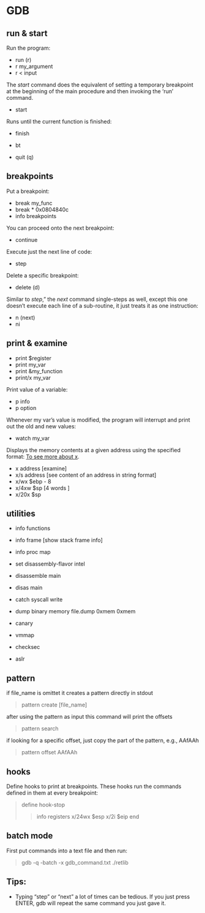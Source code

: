 # GDB

## run & start

Run the program:
- run (r)
- r my_argument
- r < input

The *start* command does the equivalent of setting a temporary breakpoint at the beginning of the main procedure and then invoking the ‘run’ command. 
- start

Runs until the current function is finished:
- finish

- bt

- quit (q)

## breakpoints

Put a breakpoint:
- break my_func
- break * 0x0804840c
- info breakpoints

You can proceed onto the next breakpoint:
- continue

Execute just the next line of code:
- step

Delete a specific breakpoint:
- delete (d)

Similar to *step*,” the *next* command single-steps as well, except this one doesn’t execute each line of a sub-routine, it just treats it as one instruction:
- n (next)
- ni

## print & examine

- print $register
- print my_var
- print &my_function
- print/x my_var

Print value of a variable:
- p info
- p option

Whenever my var’s value is modified, the program will interrupt and print out the old and new values:
- watch my_var

Displays the memory contents at a given address using the specified format:
[To see more about x](https://visualgdb.com/gdbreference/commands/x).
- x address [examine]
- x/s address [see content of an address in string format]
- x/wx $ebp - 8
- x/4xw $sp [4 words ]
- x/20x $sp

## utilities

- info functions
- info frame [show stack frame info]
- info proc map

- set disassembly-flavor intel
- disassemble main
- disas main

- catch syscall write

- dump binary memory file.dump 0xmem 0xmem

- canary

- vmmap

- checksec

- aslr

## pattern

if file_name is omittet it creates a pattern directly in stdout
> pattern create <n> [file_name]

after using the pattern as input this command will print the offsets
> pattern search

if looking for a specific offset, just copy the part of the pattern, e.g., AAfAAh
> pattern offset AAfAAh

## hooks

Define hooks to print at breakpoints. These hooks run the commands defined in them at every breakpoint:
> define hook-stop 
> > info registers
> > x/24wx $esp
> > x/2i $eip
> > end 

## batch mode

First put commands into a text file and then run:
> gdb -q -batch -x gdb_command.txt ./retlib

## Tips:

- Typing “step” or “next” a lot of times can be tedious. If you just press ENTER, gdb will repeat the same command you just gave it.

